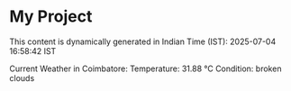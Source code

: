 # My Project

This content is dynamically generated in Indian Time (IST): 2025-07-04 16:58:42 IST


Current Weather in Coimbatore:
Temperature: 31.88 °C
Condition: broken clouds
